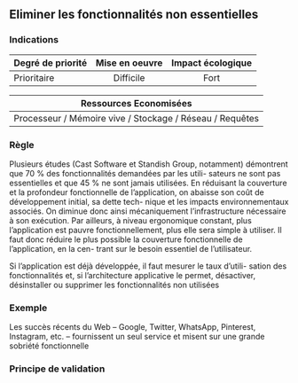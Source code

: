 ## Eliminer les fonctionnalités non essentielles

### Indications
| Degré de priorité |      Mise en oeuvre       |  Impact écologique    | 
|-------------------|:-------------------------:|:---------------------:|
| Prioritaire       | Difficile                 | Fort                  | 


|Ressources Economisées                                      |
|:----------------------------------------------------------:|
|Processeur / Mémoire vive / Stockage / Réseau / Requêtes    |

### Règle
Plusieurs études (Cast Software et Standish Group, notamment) démontrent que 70 % des fonctionnalités demandées par les utili- sateurs ne sont pas essentielles et que 45 % ne sont jamais utilisées. En réduisant la couverture et la profondeur fonctionnelle de 
l’application, on abaisse son coût de développement initial, sa dette tech- nique et les impacts environnementaux associés. On diminue donc ainsi mécaniquement l’infrastructure nécessaire à son exécution. Par ailleurs, à niveau ergonomique constant, plus l’application est pauvre fonctionnellement, plus elle sera simple à utiliser. Il faut donc réduire le plus possible la couverture fonctionnelle de l’application, en la cen- trant sur le besoin essentiel de l’utilisateur.

Si l’application est déjà développée, il faut mesurer le taux d’utili- sation des fonctionnalités et, si l’architecture applicative le permet, désactiver, désinstaller ou supprimer les fonctionnalités non utilisées

### Exemple
Les succès récents du Web – Google, Twitter, WhatsApp, Pinterest, Instagram, etc. – fournissent un seul service et misent sur une grande sobriété fonctionnelle

### Principe de validation
